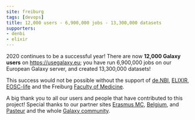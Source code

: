 ```yaml
---
site: freiburg
tags: [devops]
title: 12,000 users - 6,900,000 jobs - 13,300,000 datasets
supporters:
- denbi
- elixir
---
```


2020 continues to be a successful year! There are now **12,000 Galaxy users** on https://usegalaxy.eu; you have run 6,900,000 jobs on our European Galaxy server, and created 13,300,000 datasets! 

This success would not be possible without the support of [de.NBI](https://www.denbi.de/), [ELIXIR](http://elixir-europe.org/), [EOSC-life](https://www.eosc-portal.eu/eosc-life) and the Freiburg [Faculty of Medicine](http://www.med.uni-freiburg.de).

A big thank you to all our users and people that have contributed to this project! Special thanks to our partner sites [Erasmus MC](https://galaxyproject.eu/erasmusmc/), [Belgium](https://galaxyproject.eu/vib/), and [Pasteur](https://galaxyproject.eu/pasteur/) and the whole [Galaxy community](https://galaxyproject.org/community/).
